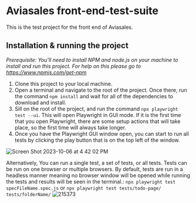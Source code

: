 # Aviasales front-end-test-suite

This is the test project for the front end of Aviasales.

## Installation & running the project

_Prerequisite: You'll need to install NPM and node.js on your machine to install and run this project. For help on this please go to https://www.npmjs.com/get-npm_

1. Clone this project to your local machine.
2. Open a terminal and navigate to the root of the project. Once there, run the command `npm install` and wait for all of the dependencies to download and install.
3. Sill on the root of the project, and run the command `npx playwright test --ui`. This will open Playwright in GUI mode. If it is the first time that you open Playwright, there are some setup actions that will take place, so the first time will always take longer.
4. Once you have the Playwright GUI window open, you can start to run all tests by clicking the play button that is on the top left of the window.

![Screen Shot 2023-10-06 at 4 42 02 PM](https://github.com/andycarson182/zombiesAteMyNeighbors/assets/25748942/65b8cff4-a5d1-407e-8747-e7db275a041c)


Alternatively, You can run a single test, a set of tests, or all tests. Tests can be run on one browser or multiple browsers. By default, tests are run in a headless manner meaning no browser window will be opened while running the tests and results will be seen in the terminal.: `npx playwright test specFileName.spec.js` or `npx playwright test tests/todo-page/ tests/folderName/`
![215373](https://github.com/andycarson182/zombiesAteMyNeighbors/assets/25748942/d92ccb18-8070-4da9-806b-8d3e46860f8f)


